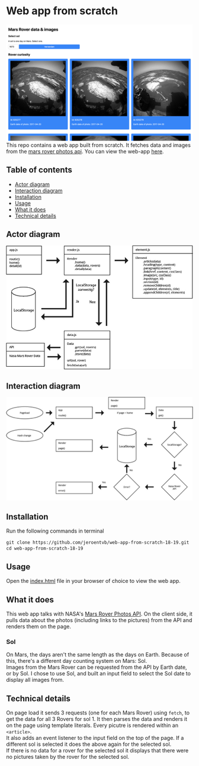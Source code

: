 # Web app from scratch
![A screenshot of the app](bin/app.png)
This repo contains a web app built from scratch. It fetches data and images from the [mars rover photos api](https://api.nasa.gov/api.html#MarsPhotos).
You can view the web-app [here](https://jeroenvanberkum.nl/web-app-from-scratch-18-19/week1/).

## Table of contents
* [Actor diagram](#actor-diagram)
* [Interaction diagram](#interaction-diagram)
* [Installation](#installation)
* [Usage](#usage)
* [What it does](#what-it-does)
* [Technical details](#technical-details)

## Actor diagram
![actor diagram](bin/actor-diagram.jpg)

## Interaction diagram
![interaction diagram](bin/interaction-diagram.jpg)

## Installation
Run the following commands in terminal
```
git clone https://github.com/jeroentvb/web-app-from-scratch-18-19.git
cd web-app-from-scratch-18-19
```

## Usage
Open the [index.html](index.html) file in your browser of choice to view the web app.

## What it does
This web app talks with NASA's [Mars Rover Photos API](https://api.nasa.gov/api.html#MarsPhotos). On the client side, it pulls data about the photos (including links to the pictures) from the API and renders them on the page.

### Sol
On Mars, the days aren't the same length as the days on Earth. Because of this, there's a different day counting system on Mars: Sol.  
Images from the Mars Rover can be requested from the API by Earth date, or by Sol. I chose to use Sol, and built an input field to select the Sol date to display all images from.

## Technical details
On page load it sends 3 requests (one for each Mars Rover) using `fetch`, to get the data for all 3 Rovers for sol 1. It then parses the data and renders it on the page using template literals. Every picutre is rendered within an `<article>`.  
It also adds an event listener to the input field on the top of the page. If a different sol is selected it does the above again for the selected sol.  
If there is no data for a rover for the selected sol it displays that there were no pictures taken by the rover for the selected sol.

